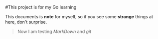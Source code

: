 #This project is for my Go learning

This documents is **note** for myself, so if you see some **strange** things at here, don't surprise.
> Now I am testing *MarkDown* and *git*
